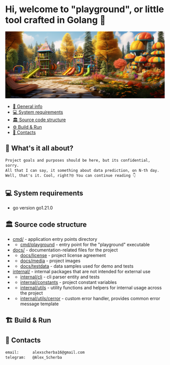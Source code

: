 # Hi, welcome to "playground", or little tool crafted in Golang 🚀

![](./docs/media/logo.png)
<!-- TOC -->
* [📖 General info](#-general-info)
* [💻 System requirements](#-system-requirements)
* [🏛️ Source code structure](#-source-code-structure)
* [⚙️ Build & Run](#-build--run)
* [📱 Contacts](#-contacts)
<!-- TOC -->


## 📖 What's it all about?
``` 
Project goals and purposes should be here, but its confidential, sorry.
All that I can say, it something about data prediction, on N-th day.
Well, that's it. Cool, right?🤓 You can continue reading 👇
``` 
## 💻 System requirements
* go version go1.21.0

## 🏛️ Source code structure
* [cmd/](cmd) - application entry points directory
* * [cmd/playground](cmd/playground) - entry point for the "playground" executable
* [docs/](docs) - documentation-related files for the project
* * [docs/license](docs/license) - project license agreement
* * [docs/media](docs/media) - project images
* * [docs/testdata](docs/testdata) - data samples used for demo and tests
* [internal/](internal) - internal packages that are not intended for external use
* * [internal/cli](internal/cli) - cli parser entity and tests
* * [internal/constants](internal/constants) - project constant variables
* * [internal/utils](internal/utils) - utility functions and helpers for internal usage across the project
* * [internal/utils/cerror](internal/utils/cerror) - custom error handler, provides common error message template

## 🏗 Build & Run

## 📱 Contacts
``` 
email:      alexscherba16@gmail.com
telegram:   @Alex_Scherba
```
